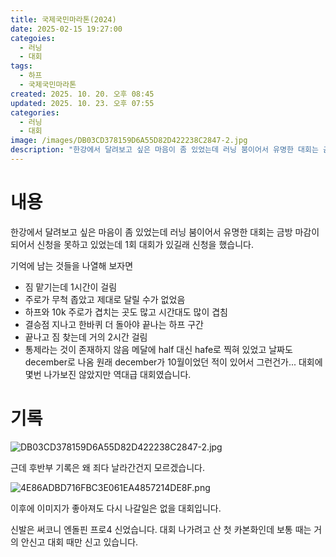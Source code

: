 ```yaml
---
title: 국제국민마라톤(2024)
date: 2025-02-15 19:27:00
categoies:
  - 러닝
  - 대회
tags:
  - 하프
  - 국제국민마라톤
created: 2025. 10. 20. 오후 08:45
updated: 2025. 10. 23. 오후 07:55
categories:
  - 러닝
  - 대회
image: /images/DB03CD378159D6A55D82D422238C2847-2.jpg
description: "한강에서 달려보고 싶은 마음이 좀 있었는데 러닝 붐이어서 유명한 대회는 금방 마감이 되어서 신청을 못하고 있었는데 1회 대회가 있길래 신청을 했습니다. 기억에 남는 것들을 나열해 보자면 메달에 half 대신 hafe로 찍혀 있었고 날짜도 december로 나옴 원래 december가 1"
---
```


# 내용

한강에서 달려보고 싶은 마음이 좀 있었는데 러닝 붐이어서 유명한 대회는 금방 마감이 되어서 신청을 못하고 있었는데 1회 대회가 있길래 신청을 했습니다. 

기억에 남는 것들을 나열해 보자면

- 짐 맡기는데 1시간이 걸림
- 주로가 무척 좁았고 제대로 달릴 수가 없었음
- 하프와 10k 주로가 겹치는 곳도 많고 시간대도 많이 겹침
- 결승점 지나고 한바퀴 더 돌아야 끝나는 하프 구간
- 끝나고 짐 찾는데 거의 2시간 걸림
- 통제라는 것이 존재하지 않음
메달에 half 대신 hafe로 찍혀 있었고 날짜도 december로 나옴
원래 december가 10월이었던 적이 있어서 그런건가...
대회에 몇번 나가보진 않았지만 역대급 대회였습니다.

# 기록

![DB03CD378159D6A55D82D422238C2847-2.jpg](/images/DB03CD378159D6A55D82D422238C2847-2.jpg)

 근데 후반부 기록은 왜 죄다 날라간건지 모르겠습니다.

![4E86ADBD716FBC3E061EA4857214DE8F.png](/images/4E86ADBD716FBC3E061EA4857214DE8F.png)

 이후에 이미지가 좋아져도 다시 나갈일은 없을 대회입니다.

신발은 써코니 엔돌핀 프로4 신었습니다. 대회 나가려고 산 첫 카본화인데 보통 때는 거의 안신고 대회 때만 신고 있습니다.

